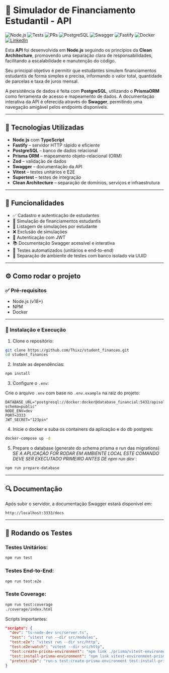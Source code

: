 # 🧠 Simulador de Financiamento Estudantil - API
![Node.js](https://img.shields.io/badge/Node.js-18%2B-brightgreen)
![Tests](https://img.shields.io/badge/Tested%20with-Vitest-yellow)
![PRs](https://img.shields.io/badge/PRs-welcome-blue)
![PostgreSQL](https://img.shields.io/badge/PostgreSQL-15-blue)
![Swagger](https://img.shields.io/badge/Swagger-API%20Docs-green)
![Fastify](https://img.shields.io/badge/Fastify-Framework-lightgrey)
![Docker](https://img.shields.io/badge/Docker-Containerized-blue)
[![LinkedIn](https://img.shields.io/badge/LinkedIn-Perfil-blue?logo=linkedin)](https://www.linkedin.com/in/thiago-da-costa-albuquerque-9a9997180/)


Esta **API** foi desenvolvida em **Node.js** seguindo os princípios da **Clean Architecture**, promovendo uma separação clara de responsabilidades, facilitando a escalabilidade e manutenção do código.

Seu principal objetivo é permitir que estudantes simulem financiamentos estudantis de forma simples e precisa, informando o valor total, quantidade de parcelas e taxa de juros mensal.

A persistência de dados é feita com **PostgreSQL**, utilizando o **PrismaORM** como ferramenta de acesso e mapeamento de dados. A documentação interativa da API é oferecida através do **Swagger**, permitindo uma navegação amigável pelos endpoints disponíveis.

---

## 🚀 Tecnologias Utilizadas

- **Node.js** com **TypeScript**
- **Fastify** – servidor HTTP rápido e eficiente
- **PostgreSQL** – banco de dados relacional
- **Prisma ORM** – mapeamento objeto-relacional (ORM)
- **Zod** – validação de dados
- **Swagger** – documentação da API
- **Vitest** – testes unitários e E2E
- **Supertest** – testes de integração
- **Clean Architecture** – separação de domínios, serviços e infraestrutura

---

## 🧩 Funcionalidades

- ✅ Cadastro e autenticação de estudantes
- 🧠 Simulação de financiamentos estudantis
- 🧾 Listagem de simulações por estudante
- ❌ Exclusão de simulações
- 🔐 Autenticação com JWT
- 📚 Documentação Swagger acessível e interativa
- 🧪 Testes automatizados (unitários e end-to-end)
- 🧼 Separação de ambiente de testes com banco isolado via UUID

---

## ⚙️ Como rodar o projeto

### ✅ Pré-requisitos

- Node.js (v18+)
- NPM
- Docker

---

### 🚀 Instalação e Execução

1. Clone o repositório:

```bash
git clone https://github.com/Thixz/student_finances.git
cd student_finances
```

2. Instale as dependências:

```bash
npm install
```

3. Configure o `.env`:

Crie o arquivo `.env` com base no `.env.example` na raiz do projeto:

```env example
DATABASE_URL="postgresql://docker:docker@database_financial:5432/apisolid?schema=public"
NODE_ENV=dev
PORT=3333
JWT_SECRET="123pin"
```

4. Inicie o docker e suba os containers da aplicação e do db postgres:

```bash
docker-compose up -d
```

5. Prepare o database (generate do schema prisma e run das migrations)  *SE A APLICAÇÃO FOR RODAR EM AMBIENTE LOCAL ESTE COMANDO DEVE SER EXECUTADO PRIMEIRO ANTES DE npm run dev* :

```bash
npm run prepare-database
```

---

## 🔍 Documentação

Após subir o servidor, a documentação Swagger estará disponível em:

```
http://localhost:3333/docs
```

---

## 🧪 Rodando os Testes

### Testes Unitários:

```bash
npm run test
```

### Testes End-to-End:

```bash
npm run test:e2e
```

### Teste Coverage:

```bash
npm run test:coverage
./coverage/index.html
```

Scripts importantes:

```json
"scripts": {
  "dev": "ts-node-dev src/server.ts",
  "test": "vitest run --dir src/modules",
  "test:e2e": "vitest run --dir src/http",
  "test:e2e:watch": "vitest --dir src/http",
  "test:create-prisma-environment": "npm link ./prisma/vitest-environment-prisma",
  "test:install-prisma-environment": "npm link vitest-environment-prisma",
  "pretest:e2e": "run-s test:create-prisma-environment test:install-prisma-environment"
}
```
